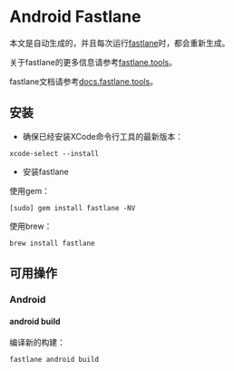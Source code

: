 # Android Fastlane

本文是自动生成的，并且每次运行[fastlane](https://fastlane.tools)时，都会重新生成。

关于fastlane的更多信息请参考[fastlane.tools](https://fastlane.tools)。

fastlane文档请参考[docs.fastlane.tools](https://docs.fastlane.tools)。

## 安装

+ 确保已经安装XCode命令行工具的最新版本：

```
xcode-select --install
```

+ 安装fastlane

使用gem：

```
[sudo] gem install fastlane -NV
```

使用brew：

```
brew install fastlane
```

## 可用操作

### Android

#### android build

编译新的构建：

```
fastlane android build
```
